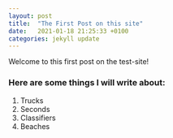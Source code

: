 ```yaml
---
layout: post
title:  "The First Post on this site"
date:   2021-01-18 21:25:33 +0100
categories: jekyll update
---
```


Welcome to this first post on the test-site!

### Here are some things I will write about:
1. Trucks
2. Seconds
3. Classifiers
4. Beaches